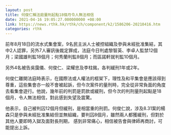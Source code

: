 ```yaml
---
layout: post
title: 何俊仁稱法庭量刑起點18個月令人無法相信
date: 2021-04-16 19:05:27.000000000 +08:00
link: https://news.rthk.hk/rthk/ch/component/k2/1586206-20210416.htm
categories: rthk
---
```


前年8月18日的流水式集會案，9名民主派人士被控組織及參與未經批准集結，其中2人認罪，另外7人審訊後裁定罪成，法庭今日判處黎智英、李卓人監禁12個月；梁國雄判監18個月；何秀蘭判監8個月；而區諾軒就判監10個月。

另外4名被告吳靄儀、何俊仁、梁耀忠及李柱銘，各判緩刑1年或2年。

何俊仁離開法庭時表示，在國際法或人權法的框架下，理性及和平集會是應該得到尊重，這些集會亦一般不會被起訴，但今次案件的量刑時，完全從非常負面的角度去看集會遊行。他說，幾年前的判罰是罰款或緩刑，但今次的判刑量刑起點是18個月，令人無法相信，對此感到失望及震驚。

他表示，自己被判囚12個月但緩刑，是相當重的刑罰。何俊仁說，涉及8.31案的楊森只是參與未經批准集結但並無組織，要判囚8個月，雖然兩人都獲緩刑，但對於其他人要即時入獄及面對長刑期， 感到非常痛心，相信被告會與律師再商討，可能提出上訴。
